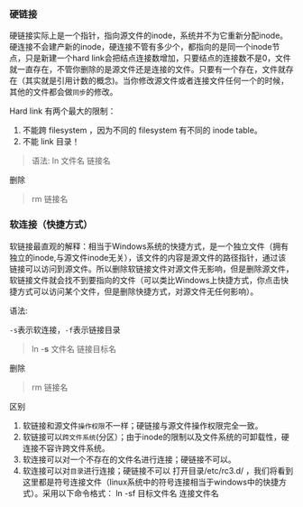 ### 硬链接

硬链接实际上是一个指针，指向源文件的inode，系统并不为它重新分配inode。硬连接不会建产新的inode，硬连接不管有多少个，都指向的是同一个inode节点，只是新建一个hard link会把结点连接数增加，只要结点的连接数不是0，文件就一直存在，不管你删除的是源文件还是连接的文件。只要有一个存在，文件就存在（其实就是引用计数的概念)。当你修改源文件或者连接文件任何一个的时候，其他的文件都会做`同步`的修改。

Hard link 有两个最大的限制： 

1. 不能跨 filesystem ，因为不同的 filesystem 有不同的 inode table。 
2. 不能 link 目录！

> 语法:
>   ln 文件名 链接名

删除 

> rm 链接名

### 软连接（快捷方式）

​    软链接最直观的解释：相当于Windows系统的快捷方式，是一个独立文件（拥有独立的inode,与源文件inode无关），该文件的内容是源文件的路径指针，通过该链接可以访问到源文件。所以删除软链接文件对源文件无影响，但是删除源文件，软链接文件就会找不到要指向的文件（可以类比Windows上快捷方式，你点击快捷方式可以访问某个文件，但是删除快捷方式，对源文件无任何影响）。

语法:

`-s`表示软连接，`-f`表示链接目录

> ln -**s** 文件名 链接目标名

删除 

> rm 链接名

区别
1. 软链接和源文件`操作权限`不一样；硬链接与源文件操作权限完全一致。
2. 软链接可以`跨文件系统`(分区）；由于inode的限制以及文件系统的可卸载性，硬连接不容许跨文件系统。
3. 软连接可以对一个不存在的文件名进行连接；硬链接不可以。
4. 软连接可以对`目录`进行连接；硬链接不可以
     打开目录/etc/rc3.d/ ，我们将看到这里都是符号连接文件（linux系统中的符号连接相当于windows中的快捷方式）。采用以下命令格式：
       ln -sf 目标文件名 连接文件名



